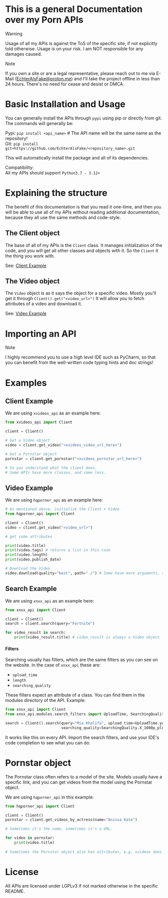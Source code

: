 # This is a general Documentation over my Porn APIs

> [!WARNING]
> Usage of all my APIs is against the ToS of the specific site, if not explicitly told otherwise.
> Usage is on your risk. I am NOT responsible for any damages caused.

> [!NOTE]
> If you own a site or are a legal representative, please reach out to me via E-Mail (EchterAlsFake@proton.me) and I'll
> take the project offline in less than 24 hours. There's no need for cease and desist or DMCA. 

# Basic Installation and Usage

You can generally install the APIs through `pypi` using pip or directly from git.
<br>
The commands will generally be:

Pypi: `pip install <api_name>` # The API name will be the same name as the repository!
<br>Git:  `pip install git+https://github.com/EchterAlsFake/<repository_name>.git` 

This will automatically install the package and all of its dependencies.

Compatibility:
<br>All my APIs should support `Python3.7 - 3.12+`

# Explaining the structure
The benefit of this documentation is that you read it one-time, and then you will be able to use all of my APIs without
reading additional documentation, because they all use the same methods and code-style.

## The Client object
The base of all of my APIs is the `Client` class. It manages initialization of the code, and you will get all other classes 
and objects with it. So the `Client` it the thing you work with.

See: [Client Example](#client-example)

## The Video object

The `Video` object is as it says the object for a specific video. Mostly you'll get it through `Client().get("<video_url>")`
It will allow you to fetch attributes of a video and download it.

See: [Video Example](#video-example)




# Importing an API

> [!NOTE]
> I highly recommend you to use a high level IDE such as PyCharm, so that you can benefit from the well-written code
> typing hints and doc strings!



# Examples

## Client Example

We are using `xvideos_api` as an example here:

```python
from xvideos_api import Client

client = Client()

# Get a Video object
video = client.get_video("<xvideos_video_url_here>")

# Get a Pornstar object
pornstar = client.get_pornstar("<xvideos_pornstar_url_here>")

# So you understand what the client does.
# Some APIs have more classes, and some less.
```

## Video Example
We are using `hqporner_api` as an example here:

```python
# As mentioned above, initialize the Client + Video
from hqporner_api import Client

client = Client()
video = client.get_video("<video_url>")

# get some attributes

print(video.title)
print(video.tags) # returns a list in this case
print(video.length)
print(video.publish_date)

# Download the Video
video.download(quality="best", path="./") # Some have more arguments, see # Downloaders below
```

## Search Example
We are using `xnxx_api` as an example here:

```python
from xnxx_api import Client

client = Client()
search = client.search(query="Fortnite")

for video_result in search:
    print(video_result.title) # video_result is always a Video object

```

#### Filters
Searching usually has filters, which are the same filters as you can see on the website.
In the case of `xnxx_api` these are:

- `upload_time`
- `length`
- `searching_quality`

These filters expect an attribute of a class. You can find them in the modules directory of the API.
Example:

```python
from xnxx_api import Client
from xnxx_api.modules.search_filters import UploadTime, SearchingQuality, Length # Example import

search = Client().search(query="Mia Khalifa", upload_time=UploadTime.year, length=Length.X_20min_plus,
                         searching_quality=SearchingQuality.X_1080p_plus)
```

It works like this on every API. Import the search filters, and use your IDE's code completion to see what
you can do.


# Pornstar object

The Pornstar class often refers to a model of the site. Models usually have a specific link, and you can get
videos from the model using the Pornstar object. 

We are using `hqporner_api` in this example:

```python
from hqporner_api import Client

client = Client()
pornstar = client.get_videos_by_actress(name="Anissa Kate")

# Sometimes it's the name, sometimes it's a URL.

for video in pornstar:
    print(video.title)
    
# Sometimes the Pornstar object also has attributes, e,g. xvideos does have.
```

# License
All APIs are licensed under LGPLv3 if not marked otherwise in the specific README.
